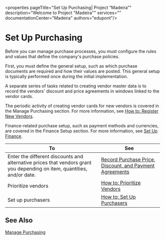 <properties
                pageTitle="Set Up Purchasing| Project “Madeira”" 
                description="Welcome to Project "Madeira"" 
                services="" 
                documentationCenter="Madeira"
                authors="edupont"/>
    
# Set Up Purchasing
Before you can manage purchase processes, you must configure the rules and values that define the company's purchase policies.

First, you must define the general setup, such as which purchase documents are required and how their values are posted. This general setup is typically performed once during the initial implementation.

A separate series of tasks related to creating vendor master data is to record the vendors' discount and price agreements in windows linked to the vendor cards.

The periodic activity of creating vendor cards for new vendors is covered in the Manage Purchasing section. For more information, see [How to: Register New Vendors](purchasing-how-register-new-vendors.md).

Finance-related purchase setup, such as payment methods and currencies, are covered in the Finance Setup section. For more information, see [Set Up Finance](finance-setup-finance.md).

|To|See|
|--|---|
|Enter the different discounts and alternative prices that vendors grant you depending on item, quantities, and/or date.|[Record Purchase Price, Discount, and Payment Agreements](purchasing-how-record-purcahse-price-discount-payment-agreements.md)|
|Prioritize vendors|[How to: Prioritize Vendors](purchasing-how-prioritize-vendors.md)|
|Set up purchasers |[How to: Set Up Purchasers](purchasing-how-setup-purchasers.md)|

## See Also
[Manage Purchasing](purchasing-manage-purchasing.md)
